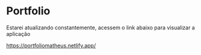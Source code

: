 # Portfolio
<p>Estarei atualizando constantemente, acessem o link abaixo para visualizar a aplicação</p>

https://portfoliomatheus.netlify.app/

